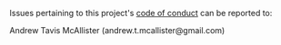 Issues pertaining to this project's [code of conduct](https://github.com/activist-org/activist/blob/main/.github/CODE_OF_CONDUCT.md) can be reported to:

Andrew Tavis McAllister (andrew.t.mcallister@gmail<nolink>.com)
